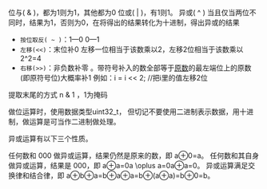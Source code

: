 位与( & )，都为1则为1，其他都为0
位或( | )，有1则1。
异或( ^ ) 当且仅当两位不同时，结果为1，否则为0，在将得出的结果转化为十进制，得出异或的结果
- `按位取反( ~ )`：1—0 0—1
- `左移(<<)`：末位补0   左移一位相当于该数乘以2，左移2位相当于该数乘以2^2=4
- `右移(>>)`：非负数补零 。带符号补入的数全部等于[原数](https://baike.baidu.com/item/%E5%8E%9F%E6%95%B0/19145679?fromModule=lemma_inlink)的最左端位上的原数(即原符号位)大概率补1
例如：i = i << 2; //把i里的值左移2位

提取末尾的方式  n & 1  ，1为掩码

做位运算时，使用数据类型uint32_t， 但切记不要使用二进制表示数据，用十进制，做运算是可当作二进制做处理。

异或运算有以下三个性质。

任何数和 000 做异或运算，结果仍然是原来的数，即 a⊕0=a。
任何数和其自身做异或运算，结果是 000，即 a⊕a=0a \oplus a=0a⊕a=0。
异或运算满足交换律和结合律，即 a⊕b⊕a=b⊕a⊕a=b⊕(a⊕a)=b⊕0=b。
